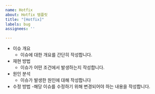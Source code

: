 ```yaml
---
name: Hotfix
about: Hotfix 템플릿
title: "[Hotfix]"
labels: bug
assignees: ''

---
```


- 이슈 개요
   - 이슈에 대한 개요를 간단히 작성합니다.
- 재현 방법
   - 이슈가 어떤 조건에서 발생하는지 작성합니다.
- 원인 분석
   - 이슈가 발생한 원인에 대해 작성합니다
- 수정 방법
   -해당 이슈를 수정하기 위해 변경되어야 하는 내용을 작성합니다.

